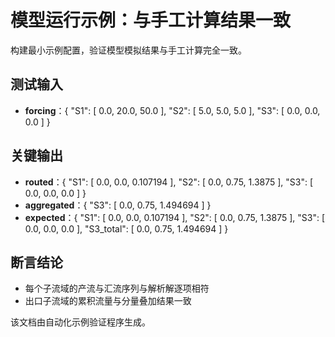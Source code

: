 # 模型运行示例：与手工计算结果一致

构建最小示例配置，验证模型模拟结果与手工计算完全一致。

## 测试输入

- **forcing**：{
  "S1": [
    0.0,
    20.0,
    50.0
  ],
  "S2": [
    5.0,
    5.0,
    5.0
  ],
  "S3": [
    0.0,
    0.0,
    0.0
  ]
}

## 关键输出

- **routed**：{
  "S1": [
    0.0,
    0.0,
    0.107194
  ],
  "S2": [
    0.0,
    0.75,
    1.3875
  ],
  "S3": [
    0.0,
    0.0,
    0.0
  ]
}
- **aggregated**：{
  "S3": [
    0.0,
    0.75,
    1.494694
  ]
}
- **expected**：{
  "S1": [
    0.0,
    0.0,
    0.107194
  ],
  "S2": [
    0.0,
    0.75,
    1.3875
  ],
  "S3": [
    0.0,
    0.0,
    0.0
  ],
  "S3_total": [
    0.0,
    0.75,
    1.494694
  ]
}

## 断言结论

- 每个子流域的产流与汇流序列与解析解逐项相符
- 出口子流域的累积流量与分量叠加结果一致

该文档由自动化示例验证程序生成。

